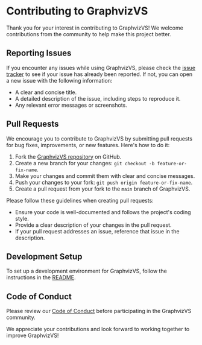 # Contributing to GraphvizVS

Thank you for your interest in contributing to GraphvizVS! We welcome contributions from the community to help make this project better.

## Reporting Issues

If you encounter any issues while using GraphvizVS, please check the [issue tracker](https://github.com/aglasencnik/GraphvizVS/issues) to see if your issue has already been reported. If not, you can open a new issue with the following information:

- A clear and concise title.
- A detailed description of the issue, including steps to reproduce it.
- Any relevant error messages or screenshots.

## Pull Requests

We encourage you to contribute to GraphvizVS by submitting pull requests for bug fixes, improvements, or new features. Here's how to do it:

1. Fork the [GraphvizVS repository](https://github.com/aglasencnik/GraphvizVS) on GitHub.
2. Create a new branch for your changes: `git checkout -b feature-or-fix-name`.
3. Make your changes and commit them with clear and concise messages.
4. Push your changes to your fork: `git push origin feature-or-fix-name`.
5. Create a pull request from your fork to the `main` branch of GraphvizVS.

Please follow these guidelines when creating pull requests:

- Ensure your code is well-documented and follows the project's coding style.
- Provide a clear description of your changes in the pull request.
- If your pull request addresses an issue, reference that issue in the description.

## Development Setup

To set up a development environment for GraphvizVS, follow the instructions in the [README](https://github.com/aglasencnik/GraphvizVS/blob/master/README.md).

## Code of Conduct

Please review our [Code of Conduct](https://github.com/aglasencnik/GraphvizVS/blob/master/CODE_OF_CONDUCT.md) before participating in the GraphvizVS community.

We appreciate your contributions and look forward to working together to improve GraphvizVS!
